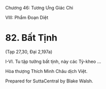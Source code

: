  

Chương 46: Tương Ưng Giác Chi

VIII: Phẩm Ðoạn Diệt

# 82\. Bất Tịnh

(Tạp 27,30, Ðại 2,197a)

I-VI. Tu tập tưởng bất tịnh, này các Tỷ-kheo …

Hòa thượng Thích Minh Châu dịch Việt.

Prepared for SuttaCentral by Blake Walsh.